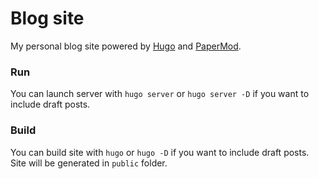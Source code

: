 # Blog site

My personal blog site powered by [Hugo](https://gohugo.io) and [PaperMod](https://git.io/hugopapermod).

### Run

You can launch server with `hugo server` or `hugo server -D` if you want to include draft posts.

### Build

You can build site with `hugo` or `hugo -D` if you want to include draft posts.
Site will be generated in `public` folder.
